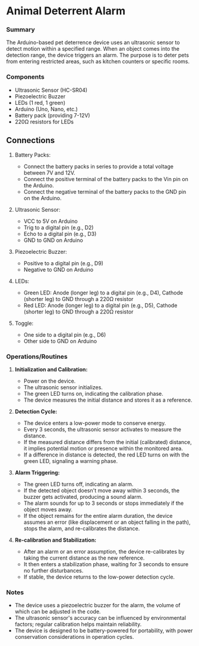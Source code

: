 # Animal Deterrent Alarm
### Summary
The Arduino-based pet deterrence device uses an ultrasonic sensor to detect motion within a specified range. When an object comes into the detection range, the device triggers an alarm. The purpose is to deter pets from entering restricted areas, such as kitchen counters or specific rooms.

### Components
- Ultrasonic Sensor (HC-SR04)
- Piezoelectric Buzzer
- LEDs (1 red, 1 green)
- Arduino (Uno, Nano, etc.)
- Battery pack (providing 7-12V)
- 220Ω resistors for LEDs

## Connections
1. Battery Packs:
   - Connect the battery packs in series to provide a total voltage between 7V and 12V.
   - Connect the positive terminal of the battery packs to the Vin pin on the Arduino.
   - Connect the negative terminal of the battery packs to the GND pin on the Arduino.

2. Ultrasonic Sensor:
   - VCC to 5V on Arduino
   - Trig to a digital pin (e.g., D2)
   - Echo to a digital pin (e.g., D3)
   - GND to GND on Arduino

3. Piezoelectric Buzzer:
   - Positive to a digital pin (e.g., D9)
   - Negative to GND on Arduino

4. LEDs:
   - Green LED: Anode (longer leg) to a digital pin (e.g., D4), Cathode (shorter leg) to GND through a 220Ω resistor
   - Red LED: Anode (longer leg) to a digital pin (e.g., D5), Cathode (shorter leg) to GND through a 220Ω resistor

5. Toggle:
   - One side to a digital pin (e.g., D6)
   - Other side to GND on Arduino

### Operations/Routines
1. **Initialization and Calibration:**
    - Power on the device.
    - The ultrasonic sensor initializes.
    - The green LED turns on, indicating the calibration phase.
    - The device measures the initial distance and stores it as a reference.

2. **Detection Cycle:**
    - The device enters a low-power mode to conserve energy.
    - Every 3 seconds, the ultrasonic sensor activates to measure the distance.
    - If the measured distance differs from the initial (calibrated) distance, it implies potential motion or presence within the monitored area.
    - If a difference in distance is detected, the red LED turns on with the green LED, signaling a warning phase.

3. **Alarm Triggering:**
    - The green LED turns off, indicating an alarm.
    - If the detected object doesn't move away within 3 seconds, the buzzer gets activated, producing a sound alarm.
    - The alarm sounds for up to 3 seconds or stops immediately if the object moves away.
    - If the object remains for the entire alarm duration, the device assumes an error (like displacement or an object falling in the path), stops the alarm, and re-calibrates the distance.

4. **Re-calibration and Stabilization:**
    - After an alarm or an error assumption, the device re-calibrates by taking the current distance as the new reference.
    - It then enters a stabilization phase, waiting for 3 seconds to ensure no further disturbances.
    - If stable, the device returns to the low-power detection cycle.

### Notes
- The device uses a piezoelectric buzzer for the alarm, the volume of which can be adjusted in the code.
- The ultrasonic sensor's accuracy can be influenced by environmental factors; regular calibration helps maintain reliability.
- The device is designed to be battery-powered for portability, with power conservation considerations in operation cycles.
